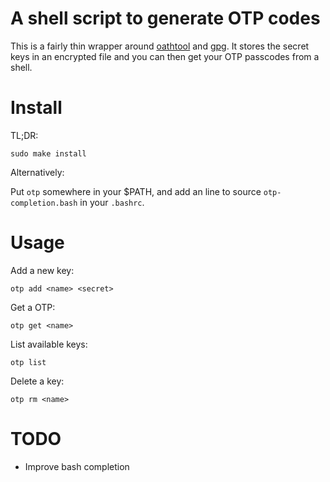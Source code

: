 # A shell script to generate OTP codes

This is a fairly thin wrapper around [oathtool](http://www.nongnu.org/oath-toolkit/) and [gpg](https://gnupg.org/). It stores the secret keys in an encrypted file and you can then get your OTP passcodes from a shell.

# Install

TL;DR: 

```
sudo make install
```

Alternatively:

Put `otp` somewhere in your $PATH, and add an line to source `otp-completion.bash` in your `.bashrc`.

# Usage

Add a new key:

```
otp add <name> <secret>
```

Get a OTP:

```
otp get <name>
```

List available keys:

```
otp list
```

Delete a key:

```
otp rm <name>
```

# TODO

- Improve bash completion
